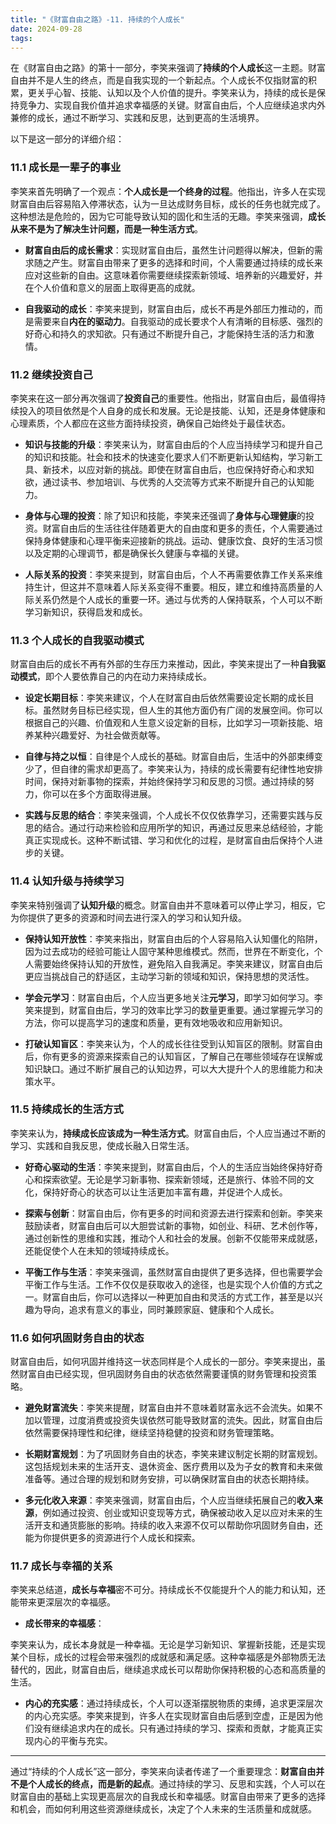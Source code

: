 ```yaml
---
title: "《财富自由之路》-11. 持续的个人成长"
date: 2024-09-28
tags:
---
```


在《财富自由之路》的第十一部分，李笑来强调了**持续的个人成长**这一主题。财富自由并不是人生的终点，而是自我实现的一个新起点。个人成长不仅指财富的积累，更关乎心智、技能、认知以及个人价值的提升。李笑来认为，持续的成长是保持竞争力、实现自我价值并追求幸福感的关键。财富自由后，个人应继续追求内外兼修的成长，通过不断学习、实践和反思，达到更高的生活境界。

以下是这一部分的详细介绍：

### 11.1 **成长是一辈子的事业**

李笑来首先明确了一个观点：**个人成长是一个终身的过程**。他指出，许多人在实现财富自由后容易陷入停滞状态，认为一旦达成财务目标，成长的任务也就完成了。这种想法是危险的，因为它可能导致认知的固化和生活的无趣。李笑来强调，**成长从来不是为了解决生计问题，而是一种生活方式**。

- **财富自由后的成长需求**：实现财富自由后，虽然生计问题得以解决，但新的需求随之产生。财富自由带来了更多的选择和时间，个人需要通过持续的成长来应对这些新的自由。这意味着你需要继续探索新领域、培养新的兴趣爱好，并在个人价值和意义的层面上取得更高的成就。

- **自我驱动的成长**：李笑来提到，财富自由后，成长不再是外部压力推动的，而是需要来自**内在的驱动力**。自我驱动的成长要求个人有清晰的目标感、强烈的好奇心和持久的求知欲。只有通过不断提升自己，才能保持生活的活力和激情。

### 11.2 **继续投资自己**

李笑来在这一部分再次强调了**投资自己**的重要性。他指出，财富自由后，最值得持续投入的项目依然是个人自身的成长和发展。无论是技能、认知，还是身体健康和心理素质，个人都应在这些方面持续投资，确保自己始终处于最佳状态。

- **知识与技能的升级**：李笑来认为，财富自由后的个人应当持续学习和提升自己的知识和技能。社会和技术的快速变化要求人们不断更新认知结构，学习新工具、新技术，以应对新的挑战。即使在财富自由后，也应保持好奇心和求知欲，通过读书、参加培训、与优秀的人交流等方式来不断提升自己的认知能力。

- **身体与心理的投资**：除了知识和技能，李笑来还强调了**身体与心理健康**的投资。财富自由后的生活往往伴随着更大的自由度和更多的责任，个人需要通过保持身体健康和心理平衡来迎接新的挑战。运动、健康饮食、良好的生活习惯以及定期的心理调节，都是确保长久健康与幸福的关键。

- **人际关系的投资**：李笑来提到，财富自由后，个人不再需要依靠工作关系来维持生计，但这并不意味着人际关系变得不重要。相反，建立和维持高质量的人际关系仍然是个人成长的重要一环。通过与优秀的人保持联系，个人可以不断学习新知识，获得启发和成长。

### 11.3 **个人成长的自我驱动模式**

财富自由后的成长不再有外部的生存压力来推动，因此，李笑来提出了一种**自我驱动模式**，即个人要依靠自己的内在动力来持续成长。

- **设定长期目标**：李笑来建议，个人在财富自由后依然需要设定长期的成长目标。虽然财务目标已经实现，但人生的其他方面仍有广阔的发展空间。你可以根据自己的兴趣、价值观和人生意义设定新的目标，比如学习一项新技能、培养某种兴趣爱好、为社会做贡献等。

- **自律与持之以恒**：自律是个人成长的基础。财富自由后，生活中的外部束缚变少了，但自律的需求却更高了。李笑来认为，持续的成长需要有纪律性地安排时间，保持对新事物的探索，并始终保持学习和反思的习惯。通过持续的努力，你可以在多个方面取得进展。

- **实践与反思的结合**：李笑来强调，个人成长不仅仅依靠学习，还需要实践与反思的结合。通过行动来检验和应用所学的知识，再通过反思来总结经验，才能真正实现成长。这种不断试错、学习和优化的过程，是财富自由后保持个人进步的关键。

### 11.4 **认知升级与持续学习**

李笑来特别强调了**认知升级**的概念。财富自由并不意味着可以停止学习，相反，它为你提供了更多的资源和时间去进行深入的学习和认知升级。

- **保持认知开放性**：李笑来指出，财富自由后的个人容易陷入认知僵化的陷阱，因为过去成功的经验可能让人固守某种思维模式。然而，世界在不断变化，个人需要始终保持认知的开放性，避免陷入自我满足。李笑来建议，财富自由后更应当挑战自己的舒适区，主动学习新的领域和知识，保持思想的灵活性。

- **学会元学习**：财富自由后，个人应当更多地关注**元学习**，即学习如何学习。李笑来提到，财富自由后，学习的效率比学习的数量更重要。通过掌握元学习的方法，你可以提高学习的速度和质量，更有效地吸收和应用新知识。

- **打破认知盲区**：李笑来认为，个人的成长往往受到认知盲区的限制。财富自由后，你有更多的资源来探索自己的认知盲区，了解自己在哪些领域存在误解或知识缺口。通过不断扩展自己的认知边界，可以大大提升个人的思维能力和决策水平。

### 11.5 **持续成长的生活方式**

李笑来认为，**持续成长应该成为一种生活方式**。财富自由后，个人应当通过不断的学习、实践和自我反思，使成长融入日常生活。

- **好奇心驱动的生活**：李笑来提到，财富自由后，个人的生活应当始终保持好奇心和探索欲望。无论是学习新事物、探索新领域，还是旅行、体验不同的文化，保持好奇心的状态可以让生活更加丰富有趣，并促进个人成长。

- **探索与创新**：财富自由后，你有更多的时间和资源去进行探索和创新。李笑来鼓励读者，财富自由后可以大胆尝试新的事物，如创业、科研、艺术创作等，通过创新性的思维和实践，推动个人和社会的发展。创新不仅能带来成就感，还能促使个人在未知的领域持续成长。

- **平衡工作与生活**：李笑来强调，虽然财富自由提供了更多选择，但也需要学会平衡工作与生活。工作不仅仅是获取收入的途径，也是实现个人价值的方式之一。财富自由后，你可以选择以一种更加自由和灵活的方式工作，甚至是以兴趣为导向，追求有意义的事业，同时兼顾家庭、健康和个人成长。

### 11.6 **如何巩固财务自由的状态**

财富自由后，如何巩固并维持这一状态同样是个人成长的一部分。李笑来提出，虽然财富自由已经实现，但巩固财务自由的状态依然需要谨慎的财务管理和投资策略。

- **避免财富流失**：李笑来提醒，财富自由并不意味着财富永远不会流失。如果不加以管理，过度消费或投资失误依然可能导致财富的流失。因此，财富自由后依然需要保持理性和纪律，继续坚持稳健的投资和财务管理策略。

- **长期财富规划**：为了巩固财务自由的状态，李笑来建议制定长期的财富规划。这包括规划未来的生活开支、退休资金、医疗费用以及为子女的教育和未来做准备等。通过合理的规划和财务安排，可以确保财富自由的状态长期持续。

- **多元化收入来源**：李笑来强调，财富自由后，个人应当继续拓展自己的**收入来源**，例如通过投资、创业或知识变现等方式，确保被动收入足以应对未来的生活开支和通货膨胀的影响。持续的收入来源不仅可以帮助你巩固财务自由，还能为你提供更多的资源进行个人成长和探索。

### 11.7 **成长与幸福的关系**

李笑来总结道，**成长与幸福**密不可分。持续成长不仅能提升个人的能力和认知，还能带来更深层次的幸福感。

- **成长带来的幸福感**：

李笑来认为，成长本身就是一种幸福。无论是学习新知识、掌握新技能，还是实现某个目标，成长的过程会带来强烈的成就感和满足感。这种幸福感是外部物质无法替代的，因此，财富自由后，继续追求成长可以帮助你保持积极的心态和高质量的生活。

- **内心的充实感**：通过持续成长，个人可以逐渐摆脱物质的束缚，追求更深层次的内心充实感。李笑来提到，许多人在实现财富自由后感到空虚，正是因为他们没有继续追求内在的成长。只有通过持续的学习、探索和贡献，才能真正实现内心的平衡与充实。

---

通过“持续的个人成长”这一部分，李笑来向读者传递了一个重要理念：**财富自由并不是个人成长的终点，而是新的起点**。通过持续的学习、反思和实践，个人可以在财富自由的基础上实现更高层次的自我成长和幸福感。财富自由带来了更多的选择和机会，而如何利用这些资源继续成长，决定了个人未来的生活质量和成就感。